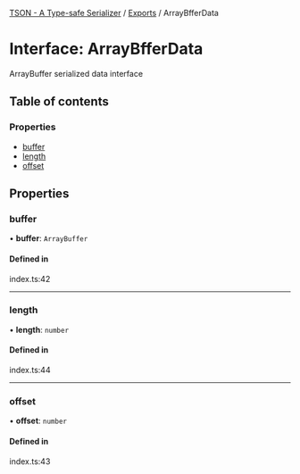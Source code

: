 [TSON - A Type-safe Serializer](../README.md) / [Exports](../modules.md) / ArrayBfferData

# Interface: ArrayBfferData

ArrayBuffer serialized data interface

## Table of contents

### Properties

- [buffer](ArrayBfferData.md#buffer)
- [length](ArrayBfferData.md#length)
- [offset](ArrayBfferData.md#offset)

## Properties

### buffer

• **buffer**: `ArrayBuffer`

#### Defined in

index.ts:42

___

### length

• **length**: `number`

#### Defined in

index.ts:44

___

### offset

• **offset**: `number`

#### Defined in

index.ts:43
